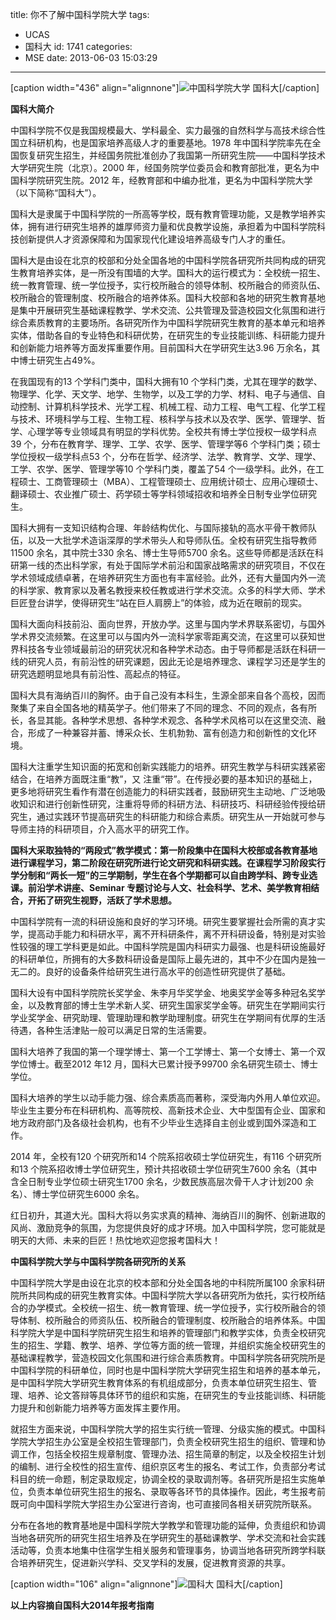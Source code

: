 title: 你不了解中国科学院大学
tags:
  - UCAS
  - 国科大
id: 1741
categories:
  - MSE
date: 2013-06-03 15:03:29
---

[caption width="436" align="alignnone"]![中国科学院大学](http://www.ucas.ac.cn/images/logo.png) 国科大[/caption]

**国科大简介**

中国科学院不仅是我国规模最大、学科最全、实力最强的自然科学与高技术综合性国立科研机构，也是国家培养高级人才的重要基地。1978 年中国科学院率先在全国恢复研究生招生，并经国务院批准创办了我国第一所研究生院——中国科学技术大学研究生院（北京）。2000 年，经国务院学位委员会和教育部批准，更名为中国科学院研究生院。2012 年，经教育部和中编办批准，更名为中国科学院大学（以下简称“国科大”）。

国科大是隶属于中国科学院的一所高等学校，既有教育管理功能，又是教学培养实体，拥有进行研究生培养的雄厚师资力量和优良教学设施，承担着为中国科学院科技创新提供人才资源保障和为国家现代化建设培养高级专门人才的重任。

国科大是由设在北京的校部和分处全国各地的中国科学院各研究所共同构成的研究生教育培养实体，是一所没有围墙的大学。国科大的运行模式为：全校统一招生、统一教育管理、统一学位授予，实行校所融合的领导体制、校所融合的师资队伍、校所融合的管理制度、校所融合的培养体系。国科大校部和各地的研究生教育基地是集中开展研究生基础课程教学、学术交流、公共管理及营造校园文化氛围和进行综合素质教育的主要场所。各研究所作为中国科学院研究生教育的基本单元和培养实体，借助各自的专业特色和科研优势，在研究生的专业技能训练、科研能力提升和创新能力培养等方面发挥重要作用。目前国科大在学研究生达3.96 万余名，其中博士研究生占49%。

在我国现有的13 个学科门类中，国科大拥有10 个学科门类，尤其在理学的数学、物理学、化学、天文学、地学、生物学，以及工学的力学、材料、电子与通信、自动控制、计算机科学技术、光学工程、机械工程、动力工程、电气工程、化学工程与技术、环境科学与工程、生物工程、核科学与技术以及农学、医学、管理学、哲学、心理学等专业领域具有明显的学科优势。全校共有博士学位授权一级学科点39 个，分布在教育学、理学、工学、农学、医学、管理学等6 个学科门类；硕士学位授权一级学科点53 个，分布在哲学、经济学、法学、教育学、文学、理学、工学、农学、医学、管理学等10 个学科门类，覆盖了54 个一级学科。此外，在工程硕士、工商管理硕士（MBA）、工程管理硕士、应用统计硕士、应用心理硕士、翻译硕士、农业推广硕士、药学硕士等学科领域招收和培养全日制专业学位研究生。

国科大拥有一支知识结构合理、年龄结构优化、与国际接轨的高水平骨干教师队伍，以及一大批学术造诣深厚的学术带头人和导师队伍。全校有研究生指导教师11500 余名，其中院士330 余名、博士生导师5700 余名。这些导师都是活跃在科研第一线的杰出科学家，有处于国际学术前沿和国家战略需求的研究项目，不仅在学术领域成绩卓著，在培养研究生方面也有丰富经验。此外，还有大量国内外一流的科学家、教育家以及著名教授来校任教或进行学术交流。众多的科学大师、学术巨匠登台讲学，使得研究生“站在巨人肩膀上”的体验，成为近在眼前的现实。

国科大面向科技前沿、面向世界，开放办学。这里与国内学术界联系密切，与国外学术界交流频繁。在这里可以与国内外一流科学家零距离交流，在这里可以获知世界科技各专业领域最前沿的研究状况和各种学术动态。由于导师都是活跃在科研一线的研究人员，有前沿性的研究课题，因此无论是培养理念、课程学习还是学生的研究选题明显地具有前沿性、高起点的特征。

国科大具有海纳百川的胸怀。由于自己没有本科生，生源全部来自各个高校，因而聚集了来自全国各地的精英学子。他们带来了不同的理念、不同的观点，各有所长，各显其能。各种学术思想、各种学术观念、各种学术风格可以在这里交流、融合，形成了一种兼容并蓄、博采众长、生机勃勃、富有创造力和创新性的文化环境。

国科大注重学生知识面的拓宽和创新实践能力的培养。研究生教学与科研实践紧密结合，在培养方面既注重“教”，又
注重“带”。在传授必要的基本知识的基础上，更多地将研究生看作有潜在创造能力的科研实践者，鼓励研究生主动地、广泛地吸收知识和进行创新性研究，注重将导师的科研方法、科研技巧、科研经验传授给研究生，通过实践环节提高研究生的科研能力和综合素质。研究生从一开始就可参与导师主持的科研项目，介入高水平的研究工作。

**国科大采取独特的“两段式”教学模式：第一阶段集中在国科大校部或各教育基地进行课程学习，第二阶段在研究所进行论文研究和科研实践。在课程学习阶段实行学分制和“两长一短”的三学期制，学生在各个学期都可以自由跨学科、跨专业选课。前沿学术讲座、Seminar 专题讨论与人文、社会科学、艺术、美学教育相结合，开拓了研究生视野，活跃了学术思想。**

中国科学院有一流的科研设施和良好的学习环境。研究生要掌握社会所需的真才实学，提高动手能力和科研水平，离不开科研条件，离不开科研设备，特别是对实验性较强的理工学科更是如此。中国科学院是国内科研实力最强、也是科研设施最好的科研单位，所拥有的大多数科研设备是国际上最先进的，其中不少在国内是独一无二的。良好的设备条件给研究生进行高水平的创造性研究提供了基础。

国科大设有中国科学院院长奖学金、朱李月华奖学金、地奥奖学金等多种冠名奖学金，以及教育部的博士生学术新人奖、研究生国家奖学金等。研究生在学期间实行学业奖学金、研究助理、管理助理和教学助理制度。研究生在学期间有优厚的生活待遇，各种生活津贴一般可以满足日常的生活需要。

国科大培养了我国的第一个理学博士、第一个工学博士、第一个女博士、第一个双学位博士。截至2012 年12 月，国科大已累计授予99700 余名研究生硕士、博士学位。

国科大培养的学生以动手能力强、综合素质高而著称，深受海内外用人单位欢迎。毕业生主要分布在科研机构、高等院校、高新技术企业、大中型国有企业、国家和地方政府部门及各级社会机构，也有不少毕业生选择自主创业或到国外深造和工作。

2014 年，全校有120 个研究所和14 个院系招收硕士学位研究生，有116 个研究所和13 个院系招收博士学位研究生，预计共招收硕士学位研究生7600 余名（其中含全日制专业学位硕士研究生1700 余名，少数民族高层次骨干人才计划200 余名）、博士学位研究生6000 余名。

红日初升，其道大光。国科大将以务实求真的精神、海纳百川的胸怀、创新进取的风尚、激励竞争的氛围，为您提供良好的成才环境。加入中国科学院，您可能就是明天的大师、未来的巨匠！热忱地欢迎您报考国科大！

**中国科学院大学与中国科学院各研究所的关系**

中国科学院大学是由设在北京的校本部和分处全国各地的中科院所属100 余家科研院所共同构成的研究生教育实体。中国科学院大学以各研究所为依托，实行校所结合的办学模式。全校统一招生、统一教育管理、统一学位授予，实行校所融合的领导体制、校所融合的师资队伍、校所融合的管理制度、校所融合的培养体系。中国科学院大学是中国科学院研究生招生和培养的管理部门和教学实体，负责全校研究生的招生、学籍、教学、培养、学位等方面的统一管理，并组织实施全校研究生的基础课程教学，营造校园文化氛围和进行综合素质教育。中国科学院各研究院所是中国科学院的科研单位，同时也是中国科学院大学研究生招生和培养的基本单元，是中国科学院大学研究生教育体系的有机组成部分，负责本单位研究生招生、管理、培养、论文答辩等具体环节的组织和实施，在研究生的专业技能训练、科研能力提升和创新能力培养等方面发挥主要作用。

就招生方面来说，中国科学院大学的招生实行统一管理、分级实施的模式。中国科学院大学招生办公室是全校招生管理部门，负责全校研究生招生的组织、管理和协调工作，包括全校招生规章制度、管理办法、招生简章的制定，以及全校招生计划的编制、进行全校性的招生宣传、组织京区考生的报名、考试工作，负责部分考试科目的统一命题，制定录取规定，协调全校的录取调剂等。各研究所是招生实施单位，负责本单位研究生招生的报名、录取等各环节的具体操作。因此，考生报考前既可向中国科学院大学招生办公室进行咨询，也可直接同各相关研究院所联系。

分布在各地的教育基地是中国科学院大学教学和管理功能的延伸，负责组织和协调当地各研究所的研究生招生培养及在学研究生的基础课教学、学术交流和社会实践活动等，负责本地集中住宿学生相关服务和管理事务，协调当地各研究所跨学科联合培养研究生，促进新兴学科、交叉学科的发展，促进教育资源的共享。

[caption width="106" align="alignnone"]![国科大](http://www.ucas.ac.cn/images/b-logo.gif) 国科大[/caption]

**以上内容摘自国科大2014年报考指南**